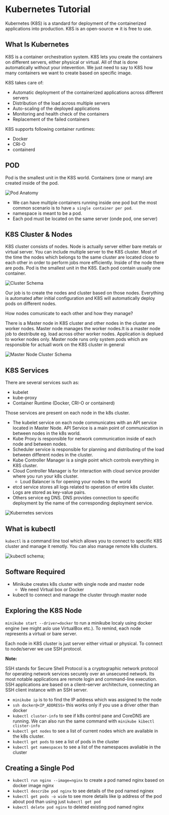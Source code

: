 # Kubernetes Tutorial

Kubernetes (K8S) is a standard for deployment of the containerized applications into production. K8S is an open-source => it is free to use.

## What Is Kubernetes

K8S is a container orchestration system. K8S lets you create the containers on different servers, either physical or virtual. All of that is done automatically without your intevention. We just need to say to K8S how many containers we want to create based on specific image.

K8S takes care of:

- Automatic deployment of the containerized applications across different servers
- Distribution of the load across multiple servers
- Auto-scaling of the deployed applications
- Monitoring and health check of the containers
- Replacement of the failed containers

K8S supports following container runtimes:

- Docker
- CRI-O
- containerd

## POD

Pod is the smallest unit in the K8S world. Containers (one or many) are created inside of the pod.

![Pod Anatomy](./imgs/podAnatomy.png)

- We can have multiple containers running inside one pod but the most common scenario is to have `a single container per pod`.
- namespace is meant to be a pod.
- Each pod must be located on the same server (onde pod, one server)

## K8S Cluster & Nodes

K8S cluster consists of nodes. Node is actually server either bare metals or virtual server. You can include multiple server to the K8S cluster. Most of the time the nodes which belongs to the same cluster are located close to each other in order to perform jobs more efficiently. Inside of the node there are pods. Pod is the smallest unit in the K8S. Each pod contain usually one container.

![Cluster Schema](./imgs/clusterSchema.png)

Our job is to create the nodes and cluster based on those nodes. Everything is automated after initial configuration and K8S will automatically deploy pods on different nodes.

How nodes comunicate to each other and how they manage?

There is a Master node in K8S cluster and other nodes in the cluster are worker nodes. Master node manages the worker nodes.It is a master node job to destribute eg. load across other worker nodes. Application is deplued to worker nodes only. Master node runs only system pods which are responsible for actuall work on the K8S cluster in general

![Master Node Cluster Schema](./imgs/masterNodeCluster.png)

## K8S Services

There are several services such as:

- kubelet
- kube-proxy
- Container Runtime (Docker, CRI-O or containerd)

Those services are present on each node in the k8s cluster.

- The kubelet service on each node communicates with an API service located in Master Node. API Service is a main point of communication in between nodes in the k8s world.
- Kube Proxy is responsible for network communication inside of each node and between nodes.
- Scheduler service is responsible for planning and distributing of the load between different nodes in the cluster.
- Kube Controller Manager is a single point which controls everything in K8S cluster.
- Cloud Controller Manager is for interaction with cloud service provider where you run your k8s cluster.
  - Loud Balancer is for opening your nodes to the world
- etcd service stores all logs related to operation of entire k8s cluster. Logs are stored as key-value pairs.
- Others service eg DNS. DNS provides connection to specific deployment by the name of the corresponding deployment service.

![Kubernetes services](./imgs/k8sServices.png)

## What is kubectl

`kubectl` is a command line tool which allows you to connect to specific K8S cluster and manage it remotly. You can also manage remote k8s clusters.

![kubectl schema](./imgs/kubectlSchema.png);

## Software Required

- Minikube creates k8s cluster with single node and master node
  - We need Virtual box or Docker
- kubectl to connect and manage the cluster through master node

## Exploring the K8S Node

`minikube start --driver=docker` to run a minikube localy using docker engine (we might aslo use VirtualBox etc.). To remind, each node represents a virtual or bare server.

Each node in K8S cluster is just server either virtual or physical. To connect to node/server we use SSH protocol.

<b>Note:</b>

SSH stands for Secure Shell Protocol is a cryptographic network protocol for operating network services securely over an unsecured network. Its most notable applications are remote login and command-line execution. SSH applications are based on a client–server architecture, connecting an SSH client instance with an SSH server.

- `minikube ip` is to to find the IP address which was assigned to the node
- `ssh docker@<IP_ADDRESS>` this works only if you use a driver other than docker
- `kubectl cluster-info` to see if k8s control pane and CoreDNS are running. We can also run the same command with `minikube kibectl clister-info`
- `kubectl get nodes` to see a list of current nodes which are available in the k8s cluster.
- `kubectl get pods` to see a list of pods in the cluster
- `kubectl get namespaces` to see a list of the namespaces avaliable in the cluster

## Creating a Single Pod

- `kubectl run nginx --image=nginx` to create a pod named nginx based on docker image nginx
- `kubectl describe pod nginx` to see details of the pod named nginex
- `kubectl get pods -o wide` to see more details like ip address of the pod about pod than using just `kubectl get pod`
- `kubectl delete pod nginx` to deleted existing pod named nginx
